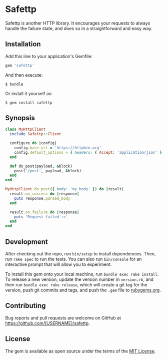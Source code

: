 # Safettp

Safettp is another HTTP library. It encourages your requests to always handle
the failure state, and does so in a straightforward and easy way.

## Installation

Add this line to your application's Gemfile:

```ruby
gem 'safettp'
```

And then execute:

    $ bundle

Or install it yourself as:

    $ gem install safettp

## Synopsis
```ruby
class MyHttpClient
  include Safettp::Client

  configure do |config|
    config.base_url = 'https://httpbin.org'
    config.default_options = { headers: { Accept: 'application/json' } }
  end

  def do_post(payload, &block)
    post('/post', payload, &block)
  end
end

MyHttpClient.do_post({ body: 'my_body' }) do |result|
  result.on_success do |response|
    puts response.parsed_body
  end

  result.on_failure do |response|
    puts 'Request failed :c'
  end
end
```

## Development

After checking out the repo, run `bin/setup` to install dependencies. Then, run `rake spec` to run the tests. You can also run `bin/console` for an interactive prompt that will allow you to experiment.

To install this gem onto your local machine, run `bundle exec rake install`. To release a new version, update the version number in `version.rb`, and then run `bundle exec rake release`, which will create a git tag for the version, push git commits and tags, and push the `.gem` file to [rubygems.org](https://rubygems.org).

## Contributing

Bug reports and pull requests are welcome on GitHub at https://github.com/[USERNAME]/safettp.

## License

The gem is available as open source under the terms of the [MIT License](http://opensource.org/licenses/MIT).

